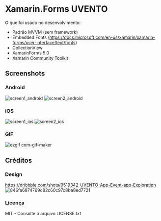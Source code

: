 # Xamarin.Forms UVENTO
O que foi usado no desenvolvimento:
- Padrão MVVM (sem framework)
- Embedded Fonts (https://docs.microsoft.com/en-us/xamarin/xamarin-forms/user-interface/text/fonts)
- CollectionView
- XamarinForms 5.0
- Xamarin Community Toolkit

## Screenshots
### Android
![screen1_android](https://user-images.githubusercontent.com/11803107/104140101-692dc200-538e-11eb-92e4-9b811a76bfb3.jpg)
![screen2_android](https://user-images.githubusercontent.com/11803107/104140111-75b21a80-538e-11eb-9a6e-7b296d969e9c.jpg)

### iOS
![screen1_ios](https://user-images.githubusercontent.com/11803107/104140124-8793bd80-538e-11eb-9f38-ab2831bf6fe0.PNG)
![screen2_ios](https://user-images.githubusercontent.com/11803107/104140132-8f536200-538e-11eb-959d-de38a3a2f811.PNG)

### GIF
![ezgif com-gif-maker](https://user-images.githubusercontent.com/11803107/104140617-11dd2100-5391-11eb-9948-12c4d5570d00.gif)

## Créditos
### Design
https://dribbble.com/shots/9519342-UVENTO-App-Event-app-Exploration
![846fa6874769c82c60c97c8ba8ed7721](https://user-images.githubusercontent.com/11803107/104141139-fb849480-5393-11eb-86c7-c93490d56bfe.png)

### Licença
MIT - Consulte o arquivo LICENSE.txt
